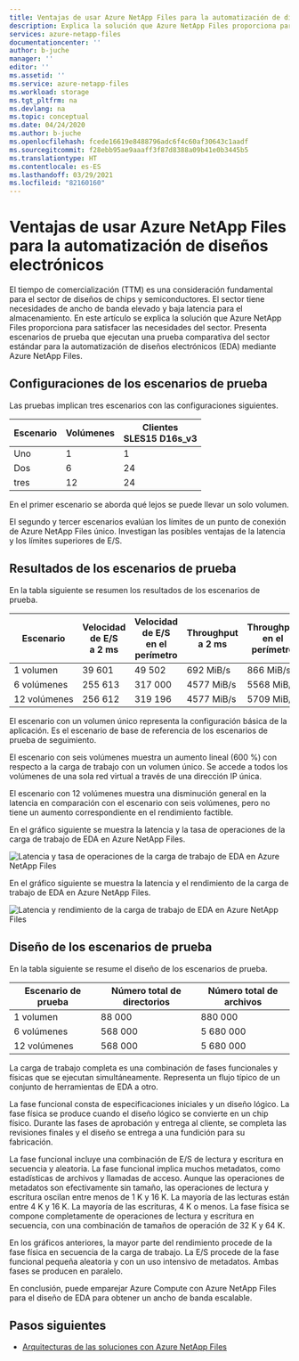 ```yaml
---
title: Ventajas de usar Azure NetApp Files para la automatización de diseños electrónicos | Microsoft Docs
description: Explica la solución que Azure NetApp Files proporciona para satisfacer las necesidades del sector de diseños de chips y semiconductores. Presenta escenarios de prueba que ejecutan una prueba comparativa del sector estándar para la automatización de diseños electrónicos (EDA) mediante Azure NetApp Files.
services: azure-netapp-files
documentationcenter: ''
author: b-juche
manager: ''
editor: ''
ms.assetid: ''
ms.service: azure-netapp-files
ms.workload: storage
ms.tgt_pltfrm: na
ms.devlang: na
ms.topic: conceptual
ms.date: 04/24/2020
ms.author: b-juche
ms.openlocfilehash: fcede16619e8488796adc6f4c60af30643c1aadf
ms.sourcegitcommit: f28ebb95ae9aaaff3f87d8388a09b41e0b3445b5
ms.translationtype: HT
ms.contentlocale: es-ES
ms.lasthandoff: 03/29/2021
ms.locfileid: "82160160"
---
```

# <a name="benefits-of-using-azure-netapp-files-for-electronic-design-automation"></a>Ventajas de usar Azure NetApp Files para la automatización de diseños electrónicos

El tiempo de comercialización (TTM) es una consideración fundamental para el sector de diseños de chips y semiconductores. El sector tiene necesidades de ancho de banda elevado y baja latencia para el almacenamiento. En este artículo se explica la solución que Azure NetApp Files proporciona para satisfacer las necesidades del sector. Presenta escenarios de prueba que ejecutan una prueba comparativa del sector estándar para la automatización de diseños electrónicos (EDA) mediante Azure NetApp Files. 

## <a name="test-scenario-configurations"></a>Configuraciones de los escenarios de prueba

Las pruebas implican tres escenarios con las configuraciones siguientes. 

|    Escenario    |    Volúmenes    |    Clientes<br> SLES15 D16s_v3  |
|----------------|---------------|--------------------------------|
|    Uno         |    1          |    1                           |
|    Dos         |    6          |    24                          |
|    tres       |    12         |    24                          |

En el primer escenario se aborda qué lejos se puede llevar un solo volumen.  

El segundo y tercer escenarios evalúan los límites de un punto de conexión de Azure NetApp Files único. Investigan las posibles ventajas de la latencia y los límites superiores de E/S.

## <a name="test-scenario-results"></a>Resultados de los escenarios de prueba

En la tabla siguiente se resumen los resultados de los escenarios de prueba.

|    Escenario       |    Velocidad de E/S<br>  a 2 ms     |    Velocidad de E/S<br>  en el perímetro     |    Throughput<br>  a 2 ms     |    Throughput<br>  en el perímetro     |
|-------------------|---------------------------|--------------------------------|-----------------------------|----------------------------------|
|    1 volumen       |    39 601                 |    49 502                      |    692 MiB/s                 |    866 MiB/s                      |
|    6 volúmenes      |    255 613                |    317 000                     |    4577 MiB/s               |    5568 MiB/s                    |
|    12 volúmenes     |    256 612                |    319 196                     |    4577 MiB/s               |    5709 MiB/s                    |

El escenario con un volumen único representa la configuración básica de la aplicación. Es el escenario de base de referencia de los escenarios de prueba de seguimiento.  

El escenario con seis volúmenes muestra un aumento lineal (600 %) con respecto a la carga de trabajo con un volumen único.  Se accede a todos los volúmenes de una sola red virtual a través de una dirección IP única.  

El escenario con 12 volúmenes muestra una disminución general en la latencia en comparación con el escenario con seis volúmenes, pero no tiene un aumento correspondiente en el rendimiento factible.   

En el gráfico siguiente se muestra la latencia y la tasa de operaciones de la carga de trabajo de EDA en Azure NetApp Files.  

![Latencia y tasa de operaciones de la carga de trabajo de EDA en Azure NetApp Files](../media/azure-netapp-files/solutions-electronic-design-automation-workload-latency-operation-rate.png)   

En el gráfico siguiente se muestra la latencia y el rendimiento de la carga de trabajo de EDA en Azure NetApp Files.  

![Latencia y rendimiento de la carga de trabajo de EDA en Azure NetApp Files](../media/azure-netapp-files/solutions-electronic-design-automation-workload-latency-throughput.png) 

## <a name="layout-of-test-scenarios"></a>Diseño de los escenarios de prueba 

En la tabla siguiente se resume el diseño de los escenarios de prueba.

|    Escenario de prueba     |    Número total de directorios     |    Número total de archivos     |
|----------------------|------------------------------------|------------------------------|
|    1 volumen          |    88 000                          |    880 000                   |
|    6 volúmenes         |    568 000                         |    5 680 000                 |
|    12 volúmenes        |    568 000                         |    5 680 000                 |

La carga de trabajo completa es una combinación de fases funcionales y físicas que se ejecutan simultáneamente. Representa un flujo típico de un conjunto de herramientas de EDA a otro.   

La fase funcional consta de especificaciones iniciales y un diseño lógico. La fase física se produce cuando el diseño lógico se convierte en un chip físico. Durante las fases de aprobación y entrega al cliente, se completa las revisiones finales y el diseño se entrega a una fundición para su fabricación.  

La fase funcional incluye una combinación de E/S de lectura y escritura en secuencia y aleatoria. La fase funcional implica muchos metadatos, como estadísticas de archivos y llamadas de acceso. Aunque las operaciones de metadatos son efectivamente sin tamaño, las operaciones de lectura y escritura oscilan entre menos de 1 K y 16 K. La mayoría de las lecturas están entre 4 K y 16 K. La mayoría de las escrituras, 4 K o menos. La fase física se compone completamente de operaciones de lectura y escritura en secuencia, con una combinación de tamaños de operación de 32 K y 64 K.  

En los gráficos anteriores, la mayor parte del rendimiento procede de la fase física en secuencia de la carga de trabajo. La E/S procede de la fase funcional pequeña aleatoria y con un uso intensivo de metadatos. Ambas fases se producen en paralelo. 

En conclusión, puede emparejar Azure Compute con Azure NetApp Files para el diseño de EDA para obtener un ancho de banda escalable. 

## <a name="next-steps"></a>Pasos siguientes

- [Arquitecturas de las soluciones con Azure NetApp Files](azure-netapp-files-solution-architectures.md)
